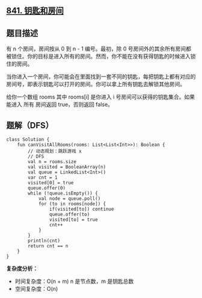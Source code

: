 ## [841. 钥匙和房间](https://leetcode.cn/problems/keys-and-rooms/)

## 题目描述

有 n 个房间，房间按从 0 到 n - 1 编号。最初，除 0 号房间外的其余所有房间都被锁住。你的目标是进入所有的房间。然而，你不能在没有获得钥匙的时候进入锁住的房间。

当你进入一个房间，你可能会在里面找到一套不同的钥匙，每把钥匙上都有对应的房间号，即表示钥匙可以打开的房间。你可以拿上所有钥匙去解锁其他房间。

给你一个数组 rooms 其中 rooms[i] 是你进入 i 号房间可以获得的钥匙集合。如果能进入 所有 房间返回 true，否则返回 false。

## 题解（DFS）

```
class Solution {
    fun canVisitAllRooms(rooms: List<List<Int>>): Boolean {
        // 动态规划：跳跃游戏 x
        // DFS
        val n = rooms.size
        val visited = BooleanArray(n)
        val queue = LinkedList<Int>()
        var cnt = 1
        visited[0] = true
        queue.offer(0)
        while (!queue.isEmpty()) {
            val node = queue.poll()
            for (to in rooms[node]) {
                if(visited[to]) continue
                queue.offer(to)
                visited[to] = true
                cnt++
            }
        }
        println(cnt)
        return cnt == n
    }
}
```

**复杂度分析：**

- 时间复杂度：O(n + m) n 是节点数，m 是钥匙总数
- 空间复杂度：O(n)

